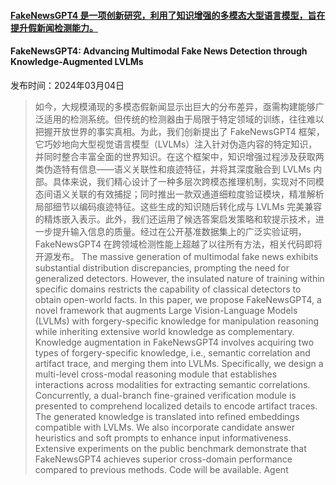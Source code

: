 #### [FakeNewsGPT4 是一项创新研究，利用了知识增强的多模态大型语言模型，旨在提升假新闻检测能力。](https://arxiv.org/abs/2403.01988)
#### FakeNewsGPT4: Advancing Multimodal Fake News Detection through Knowledge-Augmented LVLMs
发布时间：2024年03月04日
> 如今，大规模涌现的多模态假新闻显示出巨大的分布差异，亟需构建能够广泛适用的检测系统。但传统的检测器由于局限于特定领域的训练，往往难以把握开放世界的事实真相。为此，我们创新提出了 FakeNewsGPT4 框架，它巧妙地向大型视觉语言模型（LVLMs）注入针对伪造内容的特定知识，并同时整合丰富全面的世界知识。在这个框架中，知识增强过程涉及获取两类伪造特有信息——语义关联性和痕迹特征，并将其深度融合到 LVLMs 内部。具体来说，我们精心设计了一种多层次跨模态推理机制，实现对不同模态间语义关联的有效捕捉；同时推出一款双通道细粒度验证模块，精准解析局部细节以编码痕迹特征。这些生成的知识随后转化成与 LVLMs 完美兼容的精炼嵌入表示。此外，我们还运用了候选答案启发策略和软提示技术，进一步提升输入信息的质量。经过在公开基准数据集上的广泛实验证明，FakeNewsGPT4 在跨领域检测性能上超越了以往所有方法，相关代码即将开源发布。
> The massive generation of multimodal fake news exhibits substantial distribution discrepancies, prompting the need for generalized detectors. However, the insulated nature of training within specific domains restricts the capability of classical detectors to obtain open-world facts. In this paper, we propose FakeNewsGPT4, a novel framework that augments Large Vision-Language Models (LVLMs) with forgery-specific knowledge for manipulation reasoning while inheriting extensive world knowledge as complementary. Knowledge augmentation in FakeNewsGPT4 involves acquiring two types of forgery-specific knowledge, i.e., semantic correlation and artifact trace, and merging them into LVLMs. Specifically, we design a multi-level cross-modal reasoning module that establishes interactions across modalities for extracting semantic correlations. Concurrently, a dual-branch fine-grained verification module is presented to comprehend localized details to encode artifact traces. The generated knowledge is translated into refined embeddings compatible with LVLMs. We also incorporate candidate answer heuristics and soft prompts to enhance input informativeness. Extensive experiments on the public benchmark demonstrate that FakeNewsGPT4 achieves superior cross-domain performance compared to previous methods. Code will be available.
Agent